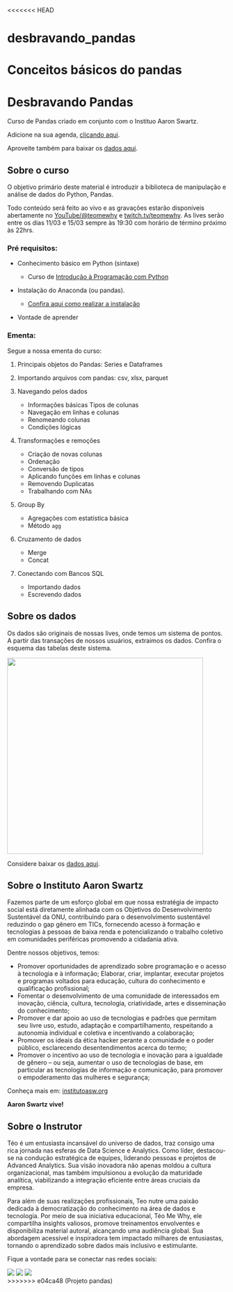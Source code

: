 <<<<<<< HEAD
# desbravando_pandas
Conceitos básicos do pandas
=======
# Desbravando Pandas

Curso de Pandas criado em conjunto com o Instituo Aaron Swartz.

Adicione na sua agenda, [clicando aqui](https://calendar.google.com/calendar/event?action=TEMPLATE&tmeid=NW4wNjV0bXNocjIyMGNhNzI1YjNwbjVpb2VfMjAyNDAzMTFUMjIzMDAwWiB0ZW9AdGVvbWV3aHkub3Jn&tmsrc=teo%40teomewhy.org&scp=ALL).

Aproveite também para baixar os [dados aqui](https://drive.google.com/drive/folders/1n-_rS4g3XYkhB7eHBog1Wr0BI10VTJ-K?usp=sharing).

## Sobre o curso

O objetivo primário deste material é introduzir a biblioteca de manipulação e análise de dados do Python, Pandas.

Todo conteúdo será feito ao vivo e as gravações estarão disponíveis abertamente no [YouTube/@teomewhy](https://www.youtube.com/@teomewhy) e [twitch.tv/teomewhy](twitch.tv/teomewhy). As lives serão entre os dias 11/03 e 15/03 sempre às 19:30 com horário de término próximo às 22hrs.

### Pré requisitos:
- Conhecimento básico em Python (sintaxe)
    - Curso de [Introdução à Programação com Python](https://www.youtube.com/playlist?list=PLvlkVRRKOYFRXdquucikNbwYeFzzzYIGb)

- Instalação do Anaconda (ou pandas).
    - [Confira aqui como realizar a instalação](https://youtu.be/asUCVFBUyfY)

- Vontade de aprender


### Ementa:

Segue a nossa ementa do curso:

1. Principais objetos do Pandas: Series e Dataframes

2. Importando arquivos com pandas: csv, xlsx, parquet

3. Navegando pelos dados
    - Informações básicas Tipos de colunas
    - Navegação em linhas e colunas
    - Renomeando colunas
    - Condições lógicas

4. Transformações e remoções
    - Criação de novas colunas
    - Ordenação
    - Conversão de tipos
    - Aplicando funções em linhas e colunas
    - Removendo Duplicatas
    - Trabalhando com NAs

5. Group By
    - Agregações com estatística básica
    - Método `agg`

6. Cruzamento de dados
    - Merge
    - Concat

7. Conectando com Bancos SQL
    - Importando dados
    - Escrevendo dados  

## Sobre os dados

Os dados são originais de nossas lives, onde temos um sistema de pontos. A partir das transações de nossos usuários, extraimos os dados. Confira o esquema das tabelas deste sistema.

<img src="https://i.ibb.co/kDF39zX/schema-pandas.jpg?raw=true" width=450>

Considere baixar os [dados aqui](https://drive.google.com/drive/folders/1n-_rS4g3XYkhB7eHBog1Wr0BI10VTJ-K?usp=sharing).

## Sobre o Instituto Aaron Swartz

Fazemos parte de um esforço global em que nossa estratégia de impacto social está diretamente alinhada com os Objetivos do Desenvolvimento Sustentável da ONU, contribuindo para o desenvolvimento sustentável reduzindo o gap gênero em TICs, fornecendo acesso à formação e tecnologias à pessoas de baixa renda e potencializando o trabalho coletivo em comunidades periféricas promovendo a cidadania ativa.

Dentre nossos objetivos, temos:
- Promover oportunidades de aprendizado sobre programação e o acesso à tecnologia e à informação;
Elaborar, criar, implantar, executar projetos e programas voltados para educação, cultura do conhecimento e qualificação profissional;
- Fomentar o desenvolvimento de uma comunidade de interessados em inovação, ciência, cultura, tecnologia, criatividade, artes e disseminação do conhecimento;
- Promover e dar apoio ao uso de tecnologias e padrões que permitam seu livre uso, estudo, adaptação e compartilhamento, respeitando a autonomia individual e coletiva e incentivando a colaboração;
- Promover os ideais da ética hacker perante a comunidade e o poder público, esclarecendo desentendimentos acerca do termo;
- Promover o incentivo ao uso de tecnologia e inovação para a igualdade de gênero – ou seja, aumentar o uso de tecnologias de base, em particular as tecnologias de informação e comunicação, para promover o empoderamento das mulheres e segurança;

Conheça mais em: [institutoasw.org](https://institutoasw.org)

**Aaron Swartz vive!**

## Sobre o Instrutor

Téo é um entusiasta incansável do universo de dados, traz consigo uma rica jornada nas esferas de Data Science e Analytics. Como líder, destacou-se na condução estratégica de equipes, liderando pessoas e projetos de Advanced Analytics. Sua visão inovadora não apenas moldou a cultura organizacional, mas também impulsionou a evolução da maturidade analítica, viabilizando a integração eficiente entre áreas cruciais da empresa.

Para além de suas realizações profissionais, Teo nutre uma paixão dedicada à democratização do conhecimento na área de dados e tecnologia. Por meio de sua iniciativa educacional, Téo Me Why, ele compartilha insights valiosos, promove treinamentos envolventes e disponibiliza material autoral, alcançando uma audiência global. Sua abordagem acessível e inspiradora tem impactado milhares de entusiastas, tornando o aprendizado sobre dados mais inclusivo e estimulante.

Fique a vontade para se conectar nas redes sociais:

<div> 
  <a href="https://www.youtube.com/channel/UC-Xa9J9-B4jBOoBNIHkMMKA" target="_blank"><img src="https://img.shields.io/badge/YouTube-FF0000?style=for-the-badge&logo=youtube&logoColor=white" target="_blank"></a>
 	<a href="https://www.twitch.tv/teomewhy" target="_blank"><img src="https://img.shields.io/badge/Twitch-9146FF?style=for-the-badge&logo=twitch&logoColor=white" target="_blank"></a>
  <a href="https://www.linkedin.com/in/teocalvo/" target="_blank"><img src="https://img.shields.io/badge/-LinkedIn-%230077B5?style=for-the-badge&logo=linkedin&logoColor=white" target="_blank"></a> 
</div>
>>>>>>> e04ca48 (Projeto pandas)
